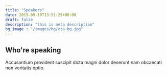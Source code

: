 ```yaml
---
title: "Speakers"
date: 2019-09-10T13:51:25+06:00
draft: false
description: "this is meta description"
bg_image : "/images/bg/cta-bg.jpg"
---
```


## Who're speaking

Accusantium provident suscipit dicta magni dolor deserunt nam obcaecati non veritatis optio.